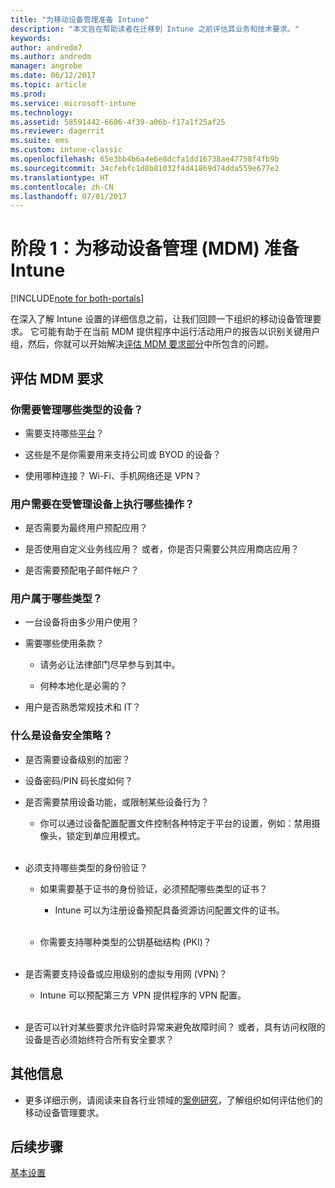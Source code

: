 ```yaml
---
title: "为移动设备管理准备 Intune"
description: "本文旨在帮助读者在迁移到 Intune 之前评估其业务和技术要求。"
keywords: 
author: andredm7
ms.author: andredm
manager: angrobe
ms.date: 06/12/2017
ms.topic: article
ms.prod: 
ms.service: microsoft-intune
ms.technology: 
ms.assetid: 58591442-6606-4f39-a06b-f17a1f25af25
ms.reviewer: dagerrit
ms.suite: ems
ms.custom: intune-classic
ms.openlocfilehash: 65e3bb4b6a4e6e8dcfa1dd16738ae47758f4fb9b
ms.sourcegitcommit: 34cfebfc1d8b81032f4d41869d74dda559e677e2
ms.translationtype: HT
ms.contentlocale: zh-CN
ms.lasthandoff: 07/01/2017
---
```

# <a name="phase-1-prepare-intune-for-mobile-device-management-mdm"></a>阶段 1：为移动设备管理 (MDM) 准备 Intune

[!INCLUDE[note for both-portals](./includes/note-for-both-portals.md)]

在深入了解 Intune 设置的详细信息之前，让我们回顾一下组织的移动设备管理要求。 它可能有助于在当前 MDM 提供程序中运行活动用户的报告以识别关键用户组，然后，你就可以开始解决[评估 MDM 要求部分](migration-guide-prepare.md#assess-mdm-requirements)中所包含的问题。

## <a name="assess-mdm-requirements"></a>评估 MDM 要求

### <a name="what-kinds-of-devices-do-you-need-to-manage"></a>你需要管理哪些类型的设备？

-   需要支持哪些[平台](/intune-classic/get-started/supported-mobile-devices-and-computers)？

-   这些是不是你需要用来支持公司或 BYOD 的设备？

-   使用哪种连接？ Wi-Fi、手机网络还是 VPN？

### <a name="what-do-your-users-need-to-do-on-managed-devices"></a>用户需要在受管理设备上执行哪些操作？

-   是否需要为最终用户预配应用？

-   是否使用自定义业务线应用？ 或者，你是否只需要公共应用商店应用？

-   是否需要预配电子邮件帐户？

### <a name="what-kinds-of-users"></a>用户属于哪些类型？

-   一台设备将由多少用户使用？

-   需要哪些使用条款？

    -   请务必让法律部门尽早参与到其中。

    -   何种本地化是必需的？

-   用户是否熟悉常规技术和 IT？

### <a name="what-is-your-device-security-policy"></a>什么是设备安全策略？

-   是否需要设备级别的加密？

-   设备密码/PIN 码长度如何？

-   是否需要禁用设备功能，或限制某些设备行为？

    -   你可以通过设备配置配置文件控制各种特定于平台的设置，例如：禁用摄像头，锁定到单应用模式。
<br></br>
-   必须支持哪些类型的身份验证？

    -   如果需要基于证书的身份验证，必须预配哪些类型的证书？

        -   Intune 可以为注册设备预配具备资源访问配置文件的证书。
<br></br>
    -   你需要支持哪种类型的公钥基础结构 (PKI)？
<br></br>
-   是否需要支持设备或应用级别的虚拟专用网 (VPN)？

    -   Intune 可以预配第三方 VPN 提供程序的 VPN 配置。
<br></br>
-   是否可以针对某些要求允许临时异常来避免故障时间？ 或者，具有访问权限的设备是否必须始终符合所有安全要求？

## <a name="additional-information"></a>其他信息

-   更多详细示例，请阅读来自各行业领域的[案例研究](https://customers.microsoft.com/story/mwh-global-now-part-of-stantec-secures-mobile-devices-with-intune)，了解组织如何评估他们的移动设备管理要求。

## <a name="next-steps"></a>后续步骤

[基本设置](migration-guide-setup.md)
